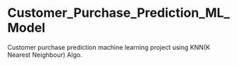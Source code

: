 # Customer_Purchase_Prediction_ML_Model
Customer purchase prediction machine learning project using KNN(K Nearest Neighbour) Algo.
